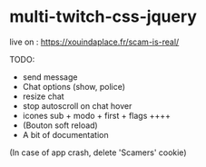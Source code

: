 # multi-twitch-css-jquery

live on : https://xouindaplace.fr/scam-is-real/

TODO: 
- send message 
- Chat options (show, police)
- resize chat 
- stop autoscroll on chat hover
- icones sub + modo + first + flags ++++
- (Bouton soft reload)
- A bit of documentation

(In case of app crash, delete 'Scamers' cookie)

